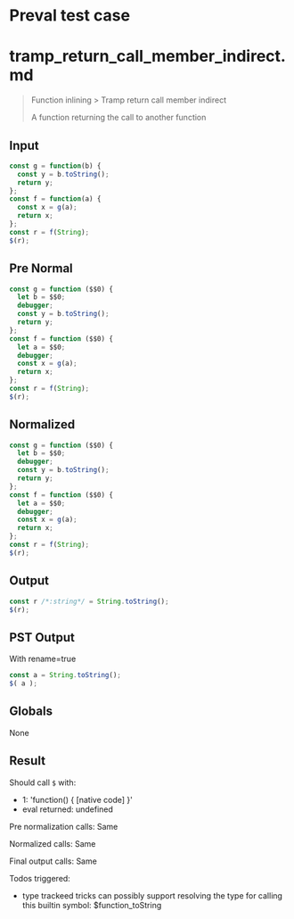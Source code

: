 # Preval test case

# tramp_return_call_member_indirect.md

> Function inlining > Tramp return call member indirect
>
> A function returning the call to another function

## Input

`````js filename=intro
const g = function(b) {
  const y = b.toString();
  return y;
};
const f = function(a) {
  const x = g(a);
  return x;
};
const r = f(String);
$(r);
`````

## Pre Normal


`````js filename=intro
const g = function ($$0) {
  let b = $$0;
  debugger;
  const y = b.toString();
  return y;
};
const f = function ($$0) {
  let a = $$0;
  debugger;
  const x = g(a);
  return x;
};
const r = f(String);
$(r);
`````

## Normalized


`````js filename=intro
const g = function ($$0) {
  let b = $$0;
  debugger;
  const y = b.toString();
  return y;
};
const f = function ($$0) {
  let a = $$0;
  debugger;
  const x = g(a);
  return x;
};
const r = f(String);
$(r);
`````

## Output


`````js filename=intro
const r /*:string*/ = String.toString();
$(r);
`````

## PST Output

With rename=true

`````js filename=intro
const a = String.toString();
$( a );
`````

## Globals

None

## Result

Should call `$` with:
 - 1: 'function() { [native code] }'
 - eval returned: undefined

Pre normalization calls: Same

Normalized calls: Same

Final output calls: Same

Todos triggered:
- type trackeed tricks can possibly support resolving the type for calling this builtin symbol: $function_toString